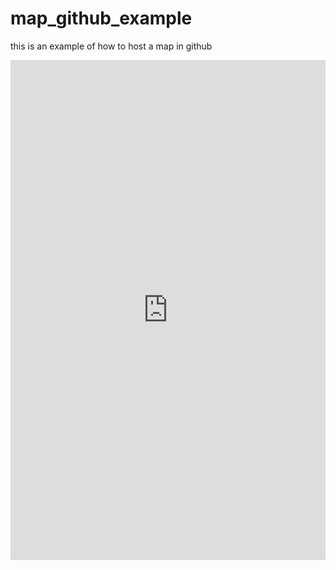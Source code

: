 # map_github_example
this is an example of how to host a map in github

<iframe height="800" width="100%" frameborder="no" src="https://alexis-ribal.github.io/map_github_example/"> </iframe>

